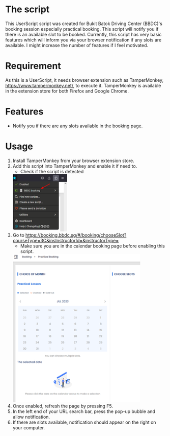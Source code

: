 # The script
This UserScript script was created for Bukit Batok Driving Center (BBDC)'s booking session especially practical booking. This script will notify you if there is an available slot to be booked. Currently, this script has very basic features which will inform you via your browser notification if any slots are available. I might increase the number of features if I feel motivated.

# Requirement
As this is a UserScript, it needs browser extension such as TamperMonkey, https://www.tampermonkey.net/, to execute it. TamperMonkey is available in the extension store for both Firefox and Google Chrome.

# Features
* Notify you if there are any slots available in the booking page.

# Usage
1. Install TamperMonkey from your browser extension store.
2. Add this script into TamperMonkey and enable it if need to.
   * Check if the script is detected
   <img src="README_IMAGES/tampermonkey_script_enabled.png" width="170">
3. Go to https://booking.bbdc.sg/#/booking/chooseSlot?courseType=3C&insInstructorId=&instructorType=
   * Make sure you are in the calendar booking page before enabling this script.
    <img src="README_IMAGES/bbdc_calenderpage.png" width="400">
4. Once enabled, refresh the page by pressing F5.
5. In the left end of your URL search bar, press the pop-up bubble and allow notification.
6. If there are slots available, notification should appear on the right on your computer.
